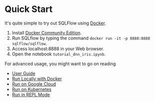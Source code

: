 # Quick Start

It's quite simple to try out SQLFlow using [Docker](https://docs.docker.com/).

1. Install [Docker Community Edition](https://docs.docker.com/install/).
1. Run SQLflow by typing the command `docker run -it -p 8888:8888 sqlflow/sqlflow`.
1. Access localhost:8888 in your Web browser.
1. Open the notebook `tutorial_dnn_iris.ipynb`.


For advanced usage, you might want to go on reading

- [User Guide](user_guide.md)
- [Run Locally with Docker](run/docker.md)
- [Run on Google Cloud](run/gcp.md)
- [Run on Kubernetes](run/kubernetes.md)
- [Run in REPL Mode](run/repl.md)

